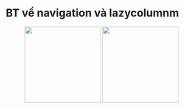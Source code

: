 # BT về navigation và lazycolumnm

<p align="center">
  <img src="https://github.com/user-attachments/assets/29721a52-ba80-4c04-a3ac-9cdc49d02f93" width="200"/>
  <img src="https://github.com/user-attachments/assets/363f2b9e-815e-4334-b3c0-79ebca80bbee" width="200"/>
</p>
